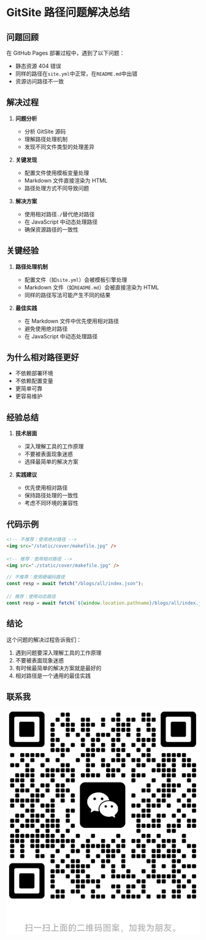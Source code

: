 # GitSite 路径问题解决总结

## 问题回顾

在 GitHub Pages 部署过程中，遇到了以下问题：

- 静态资源 404 错误
- 同样的路径在`site.yml`中正常，在`README.md`中出错
- 资源访问路径不一致

## 解决过程

1. **问题分析**

   - 分析 GitSite 源码
   - 理解路径处理机制
   - 发现不同文件类型的处理差异

2. **关键发现**

   - 配置文件使用模板变量处理
   - Markdown 文件直接渲染为 HTML
   - 路径处理方式不同导致问题

3. **解决方案**
   - 使用相对路径`./`替代绝对路径
   - 在 JavaScript 中动态处理路径
   - 确保资源路径的一致性

## 关键经验

1. **路径处理机制**

   - 配置文件（如`site.yml`）会被模板引擎处理
   - Markdown 文件（如`README.md`）会被直接渲染为 HTML
   - 同样的路径写法可能产生不同的结果

2. **最佳实践**
   - 在 Markdown 文件中优先使用相对路径
   - 避免使用绝对路径
   - 在 JavaScript 中动态处理路径

## 为什么相对路径更好

- 不依赖部署环境
- 不依赖配置变量
- 更简单可靠
- 更容易维护

## 经验总结

1. **技术层面**

   - 深入理解工具的工作原理
   - 不要被表面现象迷惑
   - 选择最简单的解决方案

2. **实践建议**
   - 优先使用相对路径
   - 保持路径处理的一致性
   - 考虑不同环境的兼容性

## 代码示例

```markdown
<!-- 不推荐：使用绝对路径 -->
<img src="/static/cover/makefile.jpg" />

<!-- 推荐：使用相对路径 -->
<img src="./static/cover/makefile.jpg" />
```

```javascript
// 不推荐：使用硬编码路径
const resp = await fetch("/blogs/all/index.json");

// 推荐：使用动态路径
const resp = await fetch(`${window.location.pathname}/blogs/all/index.json`);
```

## 结论

这个问题的解决过程告诉我们：

1. 遇到问题要深入理解工具的工作原理
2. 不要被表面现象迷惑
3. 有时候最简单的解决方案就是最好的
4. 相对路径是一个通用的最佳实践

## 联系我

![我的微信二维码](../../../static/cover/my_qrcode.png)
